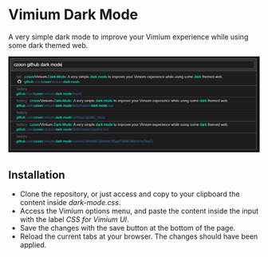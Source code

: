 # Vimium Dark Mode

A very simple dark mode to improve your Vimium experience while using some dark themed web.

<center>

![](./images/image1.PNG)

</center>

## Installation

- Clone the repository, or just access and copy to your clipboard the content inside *dark-mode.css*.  
- Access the Vimium options menu, and paste the content inside the input with the label *CSS for Vimium UI*.
- Save the changes with the save button at the bottom of the page.
- Reload the current tabs at your browser. The changes should have been applied.


